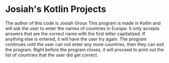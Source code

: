 # Josiah's Kotlin Projects

The author of this code is Josiah Groux
This program is made in Kotlin and will ask the user to enter the names of countries in Europe. It only accepts answers
that are the correct name with the first letter capitalized. If anything else is entered, it will have the user try again.
The program continues until the user can not enter any more countries, then they can exit the program. Right before the
program closes, it will proceed to print out the list of countries that the user did get correct.
 
